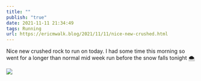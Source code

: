 ```yaml
---
title: ""
publish: "true"
date: 2021-11-11 21:34:49
tags: Running
url: https://ericmwalk.blog/2021/11/11/nice-new-crushed.html
---
```


Nice new crushed rock to run on today. I had some time this morning so went for a longer than normal mid week run before the snow falls tonight 🌨

![](https://ericmwalk.blog/uploads/2021/b213b10bfe.jpg)